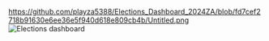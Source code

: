 https://github.com/playza5388/Elections_Dashboard_2024ZA/blob/fd7cef2718b91630e6ee36e5f940d618e809cb4b/Untitled.png
![Elections dashboard](https://github.com/user-attachments/assets/57ef0a20-83e7-4dc6-ace8-77b62d196a63)
